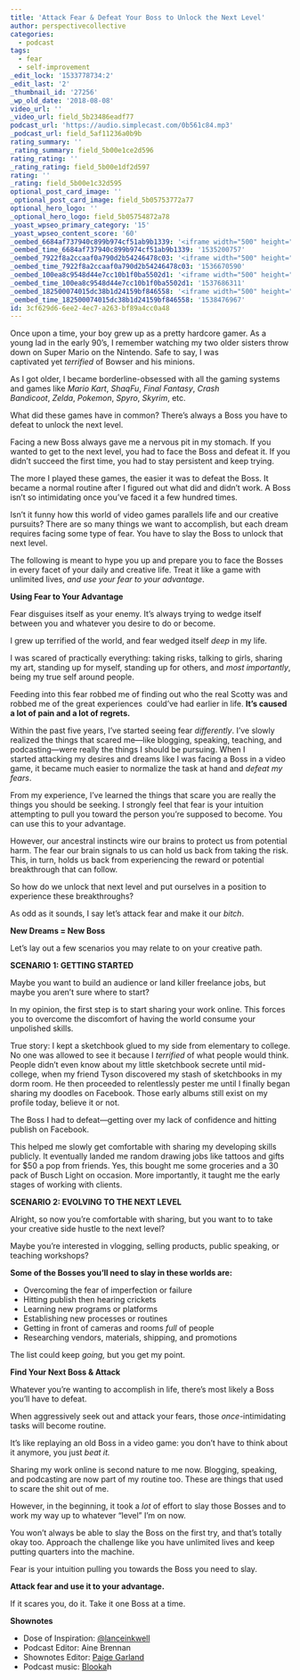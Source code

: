 ```yaml
---
title: 'Attack Fear & Defeat Your Boss to Unlock the Next Level'
author: perspectivecollective
categories:
  - podcast
tags:
  - fear
  - self-improvement
_edit_lock: '1533778734:2'
_edit_last: '2'
_thumbnail_id: '27256'
_wp_old_date: '2018-08-08'
video_url: ''
_video_url: field_5b23486eadf77
podcast_url: 'https://audio.simplecast.com/0b561c84.mp3'
_podcast_url: field_5af11236a0b9b
rating_summary: ''
_rating_summary: field_5b00e1ce2d596
rating_rating: ''
_rating_rating: field_5b00e1df2d597
rating: ''
_rating: field_5b00e1c32d595
optional_post_card_image: ''
_optional_post_card_image: field_5b05753772a77
optional_hero_logo: ''
_optional_hero_logo: field_5b05754872a78
_yoast_wpseo_primary_category: '15'
_yoast_wpseo_content_score: '60'
_oembed_6684af737940c899b974cf51ab9b1339: '<iframe width="500" height="281" src="https://www.youtube.com/embed/gp-8oB53P7k?feature=oembed" frameborder="0" allow="autoplay; encrypted-media" allowfullscreen></iframe>'
_oembed_time_6684af737940c899b974cf51ab9b1339: '1535200757'
_oembed_7922f8a2ccaaf0a790d2b54246478c03: '<iframe width="500" height="281" src="https://www.youtube.com/embed/AWvUNABT8sg?feature=oembed" frameborder="0" allow="autoplay; encrypted-media" allowfullscreen></iframe>'
_oembed_time_7922f8a2ccaaf0a790d2b54246478c03: '1536670590'
_oembed_100ea8c9548d44e7cc10b1f0ba5502d1: '<iframe width="500" height="281" src="https://www.youtube.com/embed/ek1ePFp-nBI?feature=oembed" frameborder="0" allow="autoplay; encrypted-media" allowfullscreen></iframe>'
_oembed_time_100ea8c9548d44e7cc10b1f0ba5502d1: '1537686311'
_oembed_182500074015dc38b1d24159bf846558: '<iframe width="500" height="281" src="https://www.youtube.com/embed/USPd0vX2sdc?feature=oembed" frameborder="0" allow="autoplay; encrypted-media" allowfullscreen></iframe>'
_oembed_time_182500074015dc38b1d24159bf846558: '1538476967'
id: 3cf629d6-6ee2-4ec7-a263-bf89a4cc0a48
---
```

<p>Once upon a time, your boy grew up as a pretty hardcore gamer. As a young lad in the early 90’s, I remember watching my two older sisters throw down on Super Mario on the Nintendo. Safe to say, I was captivated yet <i>terrified</i> of Bowser and his minions.</p>
<p>As I got older, I became borderline-obsessed with all the gaming systems and games like <i>Mario Kart</i>, <i>ShaqFu</i>, <i>Final Fantasy</i>, <i>Crash Bandicoot</i>, <i>Zelda</i>, <i>Pokemon</i>, <i>Spyro</i>, <i>Skyrim</i>, etc.</p>
<p>What did these games have in common? There’s always a Boss you have to defeat to unlock the next level.</p>
<p>Facing a new Boss always gave me a nervous pit in my stomach. If you wanted to get to the next level, you had to face the Boss and defeat it. If you didn’t succeed the first time, you had to stay persistent and keep trying.</p>
<p>The more I played these games, the easier it was to defeat the Boss. It became a normal routine after I figured out what did and didn’t work. A Boss isn’t so intimidating once you’ve faced it a few hundred times.</p>
<p>Isn’t it funny how this world of video games parallels life and our creative pursuits? There are so many things we want to accomplish, but each dream requires facing some type of fear. You have to slay the Boss to unlock that next level.</p>
<p>The following is meant to hype you up and prepare you to face the Bosses in every facet of your daily and creative life. Treat it like a game with unlimited lives, <i>and use your fear to your advantage</i>.</p>
<p><strong>Using Fear to Your Advantage</strong></p>
<p>Fear disguises itself as your enemy. It’s always trying to wedge itself between you and whatever you desire to do or become.</p>
<p>I grew up terrified of the world, and fear wedged itself <i>deep</i> in my life.</p>
<p>I was scared of practically everything: taking risks, talking to girls, sharing my art, standing up for myself, standing up for others, and <i>most importantly</i>, being my true self around people.</p>
<p>Feeding into this fear robbed me of finding out who the real Scotty was and robbed me of the great experiences  could’ve had earlier in life. <b>It’s caused a lot of pain and a lot of regrets.</b></p>
<p>Within the past five years, I’ve started seeing fear <i>differently</i>. I’ve slowly realized the things that scared me—like blogging, speaking, teaching, and podcasting—were really the things I should be pursuing. When I started attacking my desires and dreams like I was facing a Boss in a video game, it became much easier to normalize the task at hand and <i>defeat my fears</i>.</p>
<p>From my experience, I’ve learned the things that scare you are really the things you should be seeking. I strongly feel that fear is your intuition attempting to pull you toward the person you’re supposed to become. You can use this to your advantage.</p>
<p>However, our ancestral instincts wire our brains to protect us from potential harm. The fear our brain signals to us can hold us back from taking the risk. This, in turn, holds us back from experiencing the reward or potential breakthrough that can follow.</p>
<p>So how do we unlock that next level and put ourselves in a position to experience these breakthroughs?</p>
<p>As odd as it sounds, I say let’s attack fear and make it our <i>bitch</i>.</p>
<p><strong>New Dreams = New Boss</strong></p>
<p>Let’s lay out a few scenarios you may relate to on your creative path.</p>
<p><strong>SCENARIO 1: GETTING STARTED</strong></p>
<p>Maybe you want to build an audience or land killer freelance jobs, but maybe you aren’t sure where to start?</p>
<p>In my opinion, the first step is to start sharing your work online. This forces you to overcome the discomfort of having the world consume your unpolished skills.</p>
<p>True story: I kept a sketchbook glued to my side from elementary to college. No one was allowed to see it because I <i>terrified</i> of what people would think. People didn’t even know about my little sketchbook secrete until mid-college, when my friend Tyson discovered my stash of sketchbooks in my dorm room. He then proceeded to relentlessly pester me until I finally began sharing my doodles on Facebook. Those early albums still exist on my profile today, believe it or not.</p>
<p>The Boss I had to defeat—getting over my lack of confidence and hitting publish on Facebook.</p>
<p>This helped me slowly get comfortable with sharing my developing skills publicly. It eventually landed me random drawing jobs like tattoos and gifts for $50 a pop from friends. Yes, this bought me some groceries and a 30 pack of Busch Light on occasion. More importantly, it taught me the early stages of working with clients.</p>
<p><strong>SCENARIO 2: EVOLVING TO THE NEXT LEVEL</strong></p>
<p>Alright, so now you’re comfortable with sharing, but you want to to take your creative side hustle to the next level?</p>
<p>Maybe you’re interested in vlogging, selling products, public speaking, or teaching workshops?</p>
<p><strong>Some of the Bosses you’ll need to slay in these worlds are:</strong></p>
<ul>
<li>Overcoming the fear of imperfection or failure</li>
<li>Hitting publish then hearing crickets</li>
<li>Learning new programs or platforms</li>
<li>Establishing new processes or routines</li>
<li>Getting in front of cameras and rooms <i>full</i> of people</li>
<li>Researching vendors, materials, shipping, and promotions</li>
</ul>
<p>The list could keep <i>going,</i> but you get my point.</p>
<p><strong>Find Your Next Boss &amp; Attack</strong></p>
<p>Whatever you’re wanting to accomplish in life, there’s most likely a Boss you’ll have to defeat.</p>
<p>When aggressively seek out and attack your fears, those <i>once-</i>intimidating tasks will become routine.</p>
<p>It’s like replaying an old Boss in a video game: you don’t have to think about it anymore, you just <i>beat it.</i></p>
<p>Sharing my work online is second nature to me now. Blogging, speaking, and podcasting are now part of my routine too. These are things that used to scare the shit out of me.</p>
<p>However, in the beginning, it took a <i>lot</i> of effort to slay those Bosses and to work my way up to whatever “level” I’m on now.</p>
<p>You won’t always be able to slay the Boss on the first try, and that’s totally okay too. Approach the challenge like you have unlimited lives and keep putting quarters into the machine.</p>
<p>Fear is your intuition pulling you towards the Boss you need to slay.</p>
<p><b>Attack fear and use it to your advantage.</b></p>
<p>If it scares you, do it. Take it one Boss at a time.</p>
<p><strong>Shownotes</strong></p>
<ul>
<li>Dose of Inspiration: <a href="https://www.instagram.com/lance_inkwell/" target="_blank" rel="noopener">@lanceinkwell</a></li>
<li>Podcast Editor: Aine Brennan</li>
<li>Shownotes Editor: <a href="https://www.instagram.com/jpaigegarland/" target="_blank" rel="noopener">Paige Garland</a></li>
<li>Podcast music: <a href="http://soundcloud.com/blookah" target="_blank" rel="noopener">Blooka</a>h</li>
</ul>

